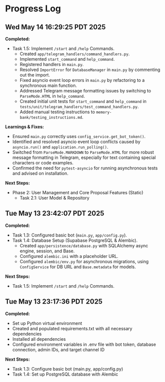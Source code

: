 # Progress Log

## Wed May 14 16:29:25 PDT 2025

**Completed:**
- Task 1.5: Implement `/start` and `/help` Commands.
    - Created `app/telegram_handlers/command_handlers.py`.
    - Implemented `start_command` and `help_command`.
    - Registered handlers in `main.py`.
    - Resolved `ImportError` for `DatabaseManager` in `main.py` by commenting out the import.
    - Fixed asyncio event loop errors in `main.py` by refactoring to a synchronous main function.
    - Addressed Telegram message formatting issues by switching to `ParseMode.HTML` in `help_command`.
    - Created initial unit tests for `start_command` and `help_command` in `tests/unit/telegram_handlers/test_command_handlers.py`.
    - Added manual testing instructions to `memory-bank/testing_instructions.md`.

**Learnings & Fixes:**
- Ensured `main.py` correctly uses `config_service.get_bot_token()`.
- Identified and resolved asyncio event loop conflicts caused by `asyncio.run()` and `application.run_polling()`.
- Switched from `ParseMode.MARKDOWN` to `ParseMode.HTML` for more robust message formatting in Telegram, especially for text containing special characters or code examples.
- Confirmed the need for `pytest-asyncio` for running asynchronous tests and advised on installation.

**Next Steps:**
- Phase 2: User Management and Core Proposal Features (Static)
    - Task 2.1: User Model & Repository

## Tue May 13 23:42:07 PDT 2025

**Completed:**
- Task 1.3: Configured basic bot (`main.py`, `app/config.py`).
- Task 1.4: Database Setup (Supabase PostgreSQL & Alembic).
    - Created `app/persistence/database.py` with SQLAlchemy async engine, session, and Base.
    - Configured `alembic.ini` with a placeholder URL.
    - Configured `alembic/env.py` for asynchronous migrations, using `ConfigService` for DB URL and `Base.metadata` for models.

**Next Steps:**
- Task 1.5: Implement `/start` and `/help` Commands.

## Tue May 13 23:17:36 PDT 2025

**Completed:**
- Set up Python virtual environment
- Created and populated requirements.txt with all necessary dependencies
- Installed all dependencies
- Configured environment variables in .env file with bot token, database connection, admin IDs, and target channel ID

**Next Steps:**
- Task 1.3: Configure basic bot (main.py, app/config.py)
- Task 1.4: Set up PostgreSQL database with Alembic
